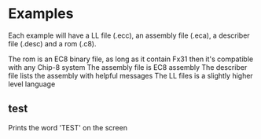 # Examples

Each example will have a LL file (.ecc), an assembly file (.eca), a describer file (.desc) and a rom (.c8).

The rom is an EC8 binary file, as long as it contain Fx31 then it's compatible with any Chip-8 system
The assembly file is EC8 assembly
The describer file lists the assembly with helpful messages
The LL files is a slightly higher level language

## test

Prints the word 'TEST' on the screen